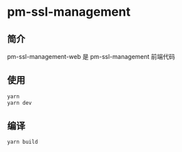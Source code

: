 # pm-ssl-management

## 简介

pm-ssl-management-web 是 pm-ssl-management 前端代码

## 使用

```sh
yarn
yarn dev
```

## 编译

```sh
yarn build
```
